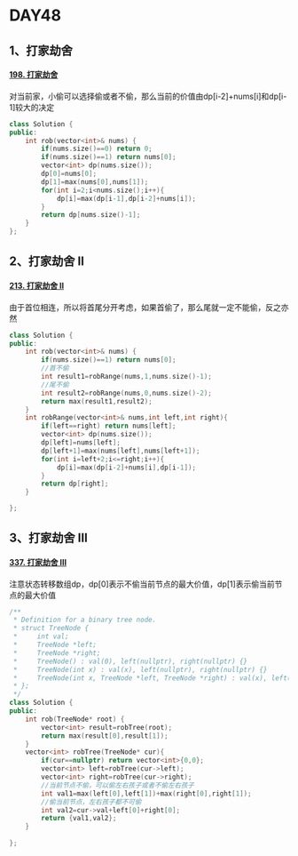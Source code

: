 # DAY48

## 1、打家劫舍

#### [198. 打家劫舍](https://leetcode.cn/problems/house-robber/)

对当前家，小偷可以选择偷或者不偷，那么当前的价值由dp[i-2]+nums[i]和dp[i-1]较大的决定

```c++
class Solution {
public:
    int rob(vector<int>& nums) {
        if(nums.size()==0) return 0;
        if(nums.size()==1) return nums[0];
        vector<int> dp(nums.size());
        dp[0]=nums[0];
        dp[1]=max(nums[0],nums[1]);
        for(int i=2;i<nums.size();i++){
            dp[i]=max(dp[i-1],dp[i-2]+nums[i]);
        }
        return dp[nums.size()-1];
    }
};
```



## 2、打家劫舍 II

#### [213. 打家劫舍 II](https://leetcode.cn/problems/house-robber-ii/)

由于首位相连，所以将首尾分开考虑，如果首偷了，那么尾就一定不能偷，反之亦然

```c++
class Solution {
public:
    int rob(vector<int>& nums) {
        if(nums.size()==1) return nums[0];
        //首不偷
        int result1=robRange(nums,1,nums.size()-1);
        //尾不偷
        int result2=robRange(nums,0,nums.size()-2);
        return max(result1,result2);
    }
    int robRange(vector<int>& nums,int left,int right){
        if(left==right) return nums[left];
        vector<int> dp(nums.size());
        dp[left]=nums[left];
        dp[left+1]=max(nums[left],nums[left+1]);
        for(int i=left+2;i<=right;i++){
            dp[i]=max(dp[i-2]+nums[i],dp[i-1]);
        }
        return dp[right];
    }

};
```



## 3、打家劫舍 III

#### [337. 打家劫舍 III](https://leetcode.cn/problems/house-robber-iii/)

注意状态转移数组dp，dp[0]表示不偷当前节点的最大价值，dp[1]表示偷当前节点的最大价值

```c++
/**
 * Definition for a binary tree node.
 * struct TreeNode {
 *     int val;
 *     TreeNode *left;
 *     TreeNode *right;
 *     TreeNode() : val(0), left(nullptr), right(nullptr) {}
 *     TreeNode(int x) : val(x), left(nullptr), right(nullptr) {}
 *     TreeNode(int x, TreeNode *left, TreeNode *right) : val(x), left(left), right(right) {}
 * };
 */
class Solution {
public:
    int rob(TreeNode* root) {
        vector<int> result=robTree(root);
        return max(result[0],result[1]);
    }
    vector<int> robTree(TreeNode* cur){
        if(cur==nullptr) return vector<int>{0,0};
        vector<int> left=robTree(cur->left);
        vector<int> right=robTree(cur->right);
        //当前节点不偷，可以偷左右孩子或者不偷左右孩子
        int val1=max(left[0],left[1])+max(right[0],right[1]);
        //偷当前节点，左右孩子都不可偷
        int val2=cur->val+left[0]+right[0];
        return {val1,val2};
    }
    
};
```

